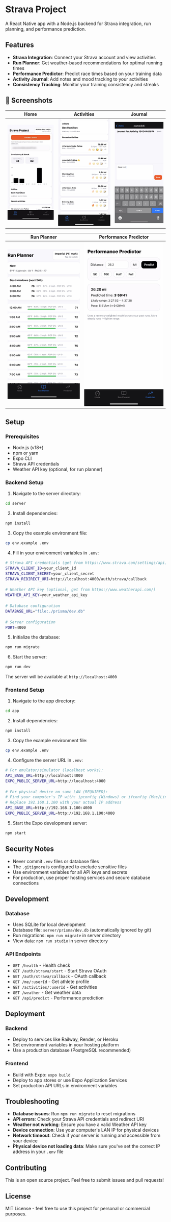 # Strava Project

A React Native app with a Node.js backend for Strava integration, run planning, and performance prediction.

## Features

- **Strava Integration**: Connect your Strava account and view activities
- **Run Planner**: Get weather-based recommendations for optimal running times
- **Performance Predictor**: Predict race times based on your training data
- **Activity Journal**: Add notes and mood tracking to your activities
- **Consistency Tracking**: Monitor your training consistency and streaks

## 📱 Screenshots

| Home | Activities | Journal |
|------|------------|---------|
| ![](screenshots/home.jpg) | ![](screenshots/activities.jpg) | ![](screenshots/journal.jpg) |

| Run Planner | Performance Predictor |
|-------------|------------------------|
| ![](screenshots/run-planner.jpg) | ![](screenshots/predictor.jpg) |


## Setup

### Prerequisites
- Node.js (v18+)
- npm or yarn
- Expo CLI
- Strava API credentials
- Weather API key (optional, for run planner)

### Backend Setup

1. Navigate to the server directory:
```bash
cd server
```

2. Install dependencies:
```bash
npm install
```

3. Copy the example environment file:
```bash
cp env.example .env
```

4. Fill in your environment variables in `.env`:
```bash
# Strava API credentials (get from https://www.strava.com/settings/api)
STRAVA_CLIENT_ID=your_client_id
STRAVA_CLIENT_SECRET=your_client_secret
STRAVA_REDIRECT_URI=http://localhost:4000/auth/strava/callback

# Weather API key (optional, get from https://www.weatherapi.com/)
WEATHER_API_KEY=your_weather_api_key

# Database configuration
DATABASE_URL="file:./prisma/dev.db"

# Server configuration
PORT=4000
```

5. Initialize the database:
```bash
npm run migrate
```

6. Start the server:
```bash
npm run dev
```

The server will be available at `http://localhost:4000`

### Frontend Setup

1. Navigate to the app directory:
```bash
cd app
```

2. Install dependencies:
```bash
npm install
```

3. Copy the example environment file:
```bash
cp env.example .env
```

4. Configure the server URL in `.env`:
```bash
# For emulator/simulator (localhost works):
API_BASE_URL=http://localhost:4000
EXPO_PUBLIC_SERVER_URL=http://localhost:4000

# For physical device on same LAN (REQUIRED):
# Find your computer's IP with: ipconfig (Windows) or ifconfig (Mac/Linux)
# Replace 192.168.1.100 with your actual IP address
API_BASE_URL=http://192.168.1.100:4000
EXPO_PUBLIC_SERVER_URL=http://192.168.1.100:4000
```

5. Start the Expo development server:
```bash
npm start
```

## Security Notes

- Never commit `.env` files or database files
- The `.gitignore` is configured to exclude sensitive files
- Use environment variables for all API keys and secrets
- For production, use proper hosting services and secure database connections

## Development

### Database
- Uses SQLite for local development
- Database file: `server/prisma/dev.db` (automatically ignored by git)
- Run migrations: `npm run migrate` in server directory
- View data: `npm run studio` in server directory

### API Endpoints
- `GET /health` - Health check
- `GET /auth/strava/start` - Start Strava OAuth
- `GET /auth/strava/callback` - OAuth callback
- `GET /me/:userId` - Get athlete profile
- `GET /activities/:userId` - Get activities
- `GET /weather` - Get weather data
- `GET /api/predict` - Performance prediction

## Deployment

### Backend
- Deploy to services like Railway, Render, or Heroku
- Set environment variables in your hosting platform
- Use a production database (PostgreSQL recommended)

### Frontend
- Build with Expo: `expo build`
- Deploy to app stores or use Expo Application Services
- Set production API URLs in environment variables

## Troubleshooting

- **Database issues**: Run `npm run migrate` to reset migrations
- **API errors**: Check your Strava API credentials and redirect URI
- **Weather not working**: Ensure you have a valid Weather API key
- **Device connection**: Use your computer's LAN IP for physical devices
- **Network timeout**: Check if your server is running and accessible from your device
- **Physical device not loading data**: Make sure you've set the correct IP address in your `.env` file

## Contributing

This is an open source project. Feel free to submit issues and pull requests!

## License

MIT License - feel free to use this project for personal or commercial purposes.
